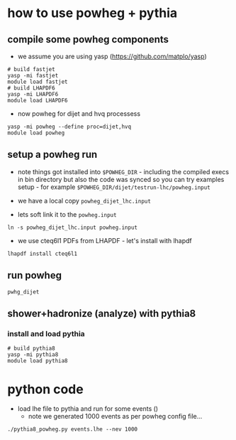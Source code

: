 # how to use powheg + pythia

## compile some powheg components

- we assume you are using yasp (https://github.com/matplo/yasp)

```
# build fastjet
yasp -mi fastjet
module load fastjet
# build LHAPDF6
yasp -mi LHAPDF6
module load LHAPDF6
```

- now powheg for dijet and hvq processess

```
yasp -mi powheg --define proc=dijet,hvq
module load powheg
```

## setup a powheg run

- note things got installed into `$POWHEG_DIR` - including the compiled execs in bin directory but also the code was synced so you can try examples setup - for example `$POWHEG_DIR/dijet/testrun-lhc/powheg.input`

- we have a local copy `powheg_dijet_lhc.input`

- lets soft link it to the `powheg.input`

```
ln -s powheg_dijet_lhc.input powheg.input
```

- we use cteq6l1 PDFs from LHAPDF - let's install with lhapdf

```
lhapdf install cteq6l1
```

## run powheg

```
pwhg_dijet
```

## shower+hadronize (analyze) with pythia8

### install and load pythia

```
# build pythia8
yasp -mi pythia8
module load pythia8
```

# python code

- load lhe file to pythia and run for some events ()
	- note we generated 1000 events as per powheg config file...

```
./pythia8_powheg.py events.lhe --nev 1000
```

